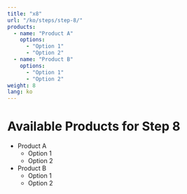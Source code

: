 ```yaml
---
title: "x8"
url: "/ko/steps/step-8/"
products:
  - name: "Product A"
    options:
      - "Option 1"
      - "Option 2"
  - name: "Product B"
    options:
      - "Option 1"
      - "Option 2"
weight: 8
lang: ko
---
```


# Available Products for Step 8

- Product A
  - Option 1
  - Option 2
- Product B
  - Option 1
  - Option 2